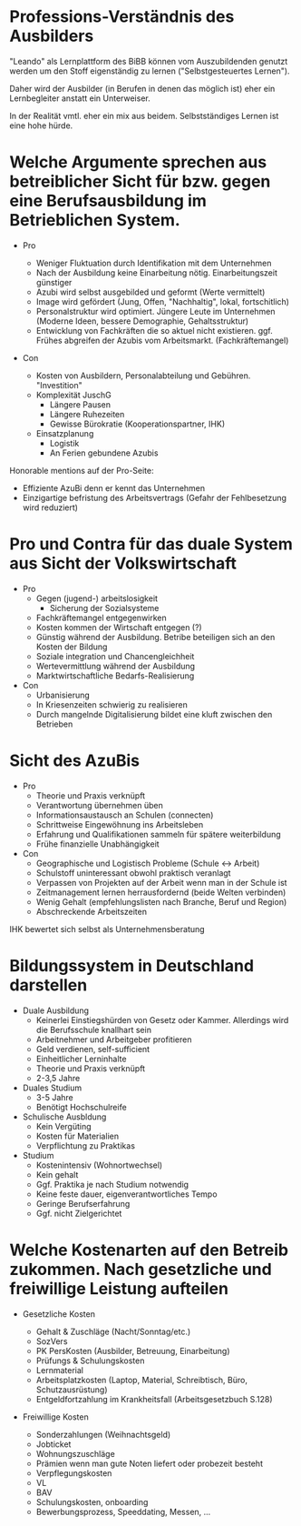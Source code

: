 # Professions-Verständnis des Ausbilders

"Leando" als Lernplattform des BiBB können vom Auszubildenden genutzt werden um den Stoff eigenständig zu lernen ("Selbstgesteuertes Lernen").

Daher wird der Ausbilder (in Berufen in denen das möglich ist) eher ein Lernbegleiter anstatt ein Unterweiser.

In der Realität vmtl. eher ein mix aus beidem. Selbstständiges Lernen ist eine hohe hürde.

# Welche Argumente sprechen aus betreiblicher Sicht für bzw. gegen eine Berufsausbildung im Betrieblichen System.


* Pro
  * Weniger Fluktuation durch Identifikation mit dem Unternehmen
  * Nach der Ausbildung keine Einarbeitung nötig. Einarbeitungszeit günstiger
  * Azubi wird selbst ausgebilded und geformt (Werte vermittelt)
  * Image wird gefördert (Jung, Offen, "Nachhaltig", lokal, fortschitlich)
  * Personalstruktur wird optimiert. Jüngere Leute im Unternehmen (Moderne Ideen, bessere Demographie, Gehaltsstruktur)
  * Entwicklung von Fachkräften die so aktuel nicht existieren. ggf. Frühes abgreifen der Azubis vom Arbeitsmarkt. (Fachkräftemangel)

* Con
  * Kosten von Ausbildern, Personalabteilung und Gebühren. "Investition"
  * Komplexität JuschG
    * Längere Pausen
    * Längere Ruhezeiten
    * Gewisse Bürokratie (Kooperationspartner, IHK)
  * Einsatzplanung
    * Logistik
    * An Ferien gebundene Azubis 

Honorable mentions auf der Pro-Seite:
* Effiziente AzuBi denn er kennt das Unternehmen
* Einzigartige befristung des Arbeitsvertrags (Gefahr der Fehlbesetzung wird reduziert)


# Pro und Contra für das duale System aus Sicht der Volkswirtschaft

* Pro
  * Gegen (jugend-) arbeitslosigkeit
    * Sicherung der Sozialsysteme
  * Fachkräftemangel entgegenwirken
  * Kosten kommen der Wirtschaft entgegen (?)
  * Günstig während der Ausbildung. Betribe beteiligen sich an den Kosten der Bildung
  * Soziale integration und Chancengleichheit
  * Wertevermittlung während der Ausbildung
  * Marktwirtschaftliche Bedarfs-Realisierung
* Con
  * Urbanisierung
  * In Kriesenzeiten schwierig zu realisieren
  * Durch mangelnde Digitalisierung bildet eine kluft zwischen den Betrieben

# Sicht des AzuBis

* Pro
  * Theorie und Praxis verknüpft
  * Verantwortung übernehmen üben
  * Informationsaustausch an Schulen (connecten)
  * Schrittweise Eingewöhnung ins Arbeitsleben
  * Erfahrung und Qualifikationen sammeln für spätere weiterbildung
  * Frühe finanzielle Unabhängigkeit
* Con
  * Geographische und Logistisch Probleme (Schule <-> Arbeit)
  * Schulstoff uninteressant obwohl praktisch veranlagt
  * Verpassen von Projekten auf der Arbeit wenn man in der Schule ist
  * Zeitmanagement lernen herrausfordernd (beide Welten verbinden)
  * Wenig Gehalt (empfehlungslisten nach Branche, Beruf und Region)
  * Abschreckende Arbeitszeiten

IHK bewertet sich selbst als Unternehmensberatung

# Bildungssystem in Deutschland darstellen

* Duale Ausbildung
  * Keinerlei Einstiegshürden von Gesetz oder Kammer. Allerdings wird die Berufsschule knallhart sein
  * Arbeitnehmer und Arbeitgeber profitieren
  * Geld verdienen, self-sufficient
  * Einheitlicher Lerninhalte
  * Theorie und Praxis verknüpft
  * 2-3,5 Jahre
* Duales Studium
  * 3-5 Jahre
  * Benötigt Hochschulreife
* Schulische Ausbldung
  * Kein Vergüting
  * Kosten für Materialien
  * Verpflichtung zu Praktikas
* Studium
  * Kostenintensiv (Wohnortwechsel)
  * Kein gehalt
  * Ggf. Praktika je nach Studium notwendig
  * Keine feste dauer, eigenverantwortliches Tempo
  * Geringe Berufserfahrung
  * Ggf. nicht Zielgerichtet

# Welche Kostenarten auf den Betreib zukommen. Nach gesetzliche und freiwillige Leistung aufteilen

* Gesetzliche Kosten
  * Gehalt & Zuschläge (Nacht/Sonntag/etc.)
  * SozVers
  * PK PersKosten (Ausbilder, Betreuung, Einarbeitung)
  * Prüfungs & Schulungskosten
  * Lernmaterial
  * Arbeitsplatzkosten (Laptop, Material, Schreibtisch, Büro, Schutzausrüstung)
  * Entgeldfortzahlung im Krankheitsfall (Arbeitsgesetzbuch S.128)

* Freiwillige Kosten
  * Sonderzahlungen (Weihnachtsgeld)
  * Jobticket
  * Wohnungszuschläge
  * Prämien wenn man gute Noten liefert oder probezeit besteht
  * Verpflegungskosten
  * VL
  * BAV
  * Schulungskosten, onboarding
  * Bewerbungsprozess, Speeddating, Messen, ...






